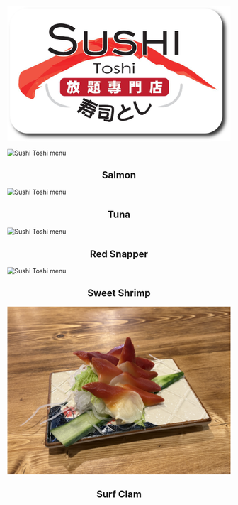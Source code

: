 <p align="center">
    <img src="logo.png" alt="logo">
</p>
<body>
    <img src="1.JPG" alt="Sushi Toshi menu">
    <h2 align="center">Salmon</h2>
    <img src="2.JPG" alt="Sushi Toshi menu">
    <h2 align="center">Tuna</h2>
    <img src="3.JPG" alt="Sushi Toshi menu">
    <h2 align="center">Red Snapper</h2>
    <img src="4.JPG" alt="Sushi Toshi menu">
    <h2 align="center">Sweet Shrimp</h2>
    <img src="5.JPG" alt="Sushi Toshi menu">
    <h2 align="center">Surf Clam</h2>
</body>
</html>
  
